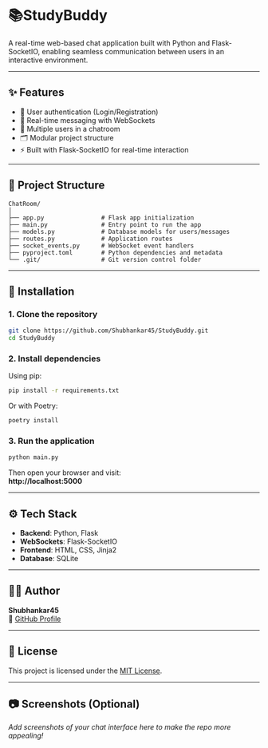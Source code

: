 
# 📚StudyBuddy

A real-time web-based chat application built with Python and Flask-SocketIO, enabling seamless communication between users in an interactive environment.

---

## ✨ Features

- 🔐 User authentication (Login/Registration)
- 💬 Real-time messaging with WebSockets
- 👥 Multiple users in a chatroom
- 🗂 Modular project structure
- ⚡ Built with Flask-SocketIO for real-time interaction

---

## 📁 Project Structure

```
ChatRoom/
│
├── app.py                # Flask app initialization
├── main.py               # Entry point to run the app
├── models.py             # Database models for users/messages
├── routes.py             # Application routes
├── socket_events.py      # WebSocket event handlers
├── pyproject.toml        # Python dependencies and metadata
└── .git/                 # Git version control folder
```

---

## 🚀 Installation

### 1. Clone the repository

```bash
git clone https://github.com/Shubhankar45/StudyBuddy.git
cd StudyBuddy
```

### 2. Install dependencies

Using pip:

```bash
pip install -r requirements.txt
```

Or with Poetry:

```bash
poetry install
```

### 3. Run the application

```bash
python main.py
```

Then open your browser and visit:  
**http://localhost:5000**

---

## ⚙️ Tech Stack

- **Backend**: Python, Flask
- **WebSockets**: Flask-SocketIO
- **Frontend**: HTML, CSS, Jinja2
- **Database**: SQLite

---

## 🧑‍💻 Author

**Shubhankar45**  
🔗 [GitHub Profile](https://github.com/Shubhankar45)

---

## 📜 License

This project is licensed under the [MIT License](LICENSE).

---

## 📷 Screenshots (Optional)

_Add screenshots of your chat interface here to make the repo more appealing!_

